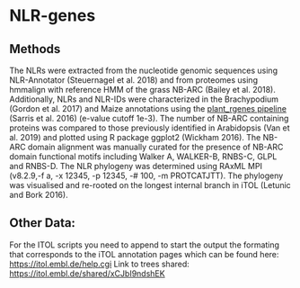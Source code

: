 # NLR-genes

## Methods

The NLRs were extracted from the nucleotide genomic sequences using NLR-Annotator (Steuernagel et al. 2018) and from proteomes using hmmalign with reference HMM of the grass NB-ARC (Bailey et al. 2018).
Additionally, NLRs and NLR-IDs were characterized in the Brachypodium (Gordon et al. 2017) and Maize annotations using the [plant_rgenes pipeline](https://github.com/krasileva-group/plant_rgenes) (Sarris et al. 2016) (e-value cutoff 1e-3).
The number of NB-ARC containing proteins was compared to those previously identified in Arabidopsis (Van et al. 2019) and plotted using R package ggplot2 (Wickham 2016).
The NB-ARC domain  alignment was manually curated for the presence of NB-ARC domain functional motifs including Walker A, WALKER-B, RNBS-C, GLPL and RNBS-D.
The NLR phylogeny was determined using RAxML MPI (v8.2.9,-f a, -x 12345, -p 12345, -# 100, -m PROTCATJTT).
The phylogeny was visualised and re-rooted on the longest internal branch in iTOL (Letunic and Bork 2016).    

## Other Data:

For the ITOL scripts you need to append to start the output the formating that corresponds to the iTOL annotation pages which can be found here: https://itol.embl.de/help.cgi
Link to trees shared: https://itol.embl.de/shared/xCJbI9ndshEK
